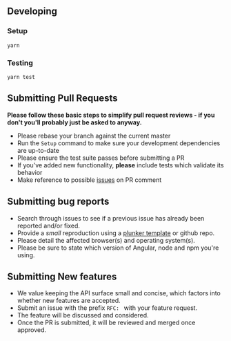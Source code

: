 ## Developing

### Setup

```
yarn
```

### Testing

```
yarn test
```

## Submitting Pull Requests

**Please follow these basic steps to simplify pull request reviews - if you don't you'll probably just be asked to anyway.**

* Please rebase your branch against the current master
* Run the `Setup` command to make sure your development dependencies are up-to-date
* Please ensure the test suite passes before submitting a PR
* If you've added new functionality, **please** include tests which validate its behavior
* Make reference to possible [issues](https://github.com/jupiter101/platform/issues) on PR comment

## Submitting bug reports

* Search through issues to see if a previous issue has already been reported and/or fixed.
* Provide a _small_ reproduction using a [plunker template](http://plnkr.co/edit/tpl:757r6L?p=preview) or github repo.
* Please detail the affected browser(s) and operating system(s).
* Please be sure to state which version of Angular, node and npm you're using.

## Submitting New features

* We value keeping the API surface small and concise, which factors into whether new features are accepted.
* Submit an issue with the prefix `RFC: ` with your feature request.
* The feature will be discussed and considered.
* Once the PR is submitted, it will be reviewed and merged once approved.


